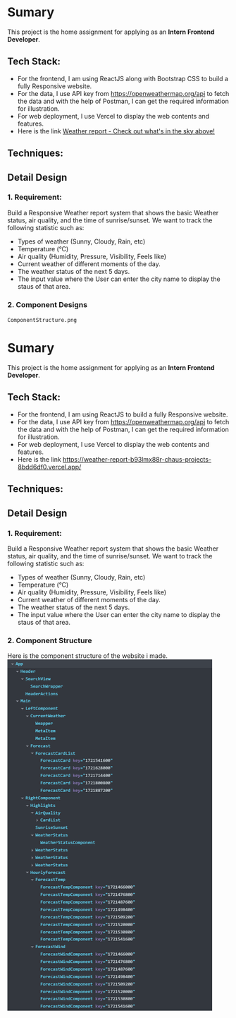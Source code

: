 # Sumary

This project is the home assignment for applying as an **Intern Frontend Developer**.

## Tech Stack:

- For the frontend, I am using ReactJS along with Bootstrap CSS to build a fully Responsive website.
- For the data, I use API key from https://openweathermap.org/api to fetch the data and with the help of Postman, I can get the required information for illustration.
- For web deployment, I use Vercel to display the web contents and features.
- Here is the link [Weather report - Check out what's in the sky above!](https://weather-report-b93lmx88r-chaus-projects-8bdd6df0.vercel.app)

## Techniques:

## Detail Design

### 1. Requirement:
Build a Responsive Weather report system that shows the basic Weather status, air quality, and the time of sunrise/sunset.
We want to track the following statistic such as:
- Types of weather (Sunny, Cloudy, Rain, etc)
- Temperature (°C)
- Air quality (Humidity, Pressure, Visibility, Feels like)
- Current weather of different moments of the day.
- The weather status of the next 5 days.
- The input value where the User can enter the city name to display the staus of that area.

### 2. Component Designs
    ComponentStructure.png

# Sumary

This project is the home assignment for applying as an **Intern Frontend Developer**.

## Tech Stack:

- For the frontend, I am using ReactJS to build a fully Responsive website.
- For the data, I use API key from https://openweathermap.org/api to fetch the data and with the help of Postman, I can get the required information for illustration.
- For web deployment, I use Vercel to display the web contents and features.
- Here is the link https://weather-report-b93lmx88r-chaus-projects-8bdd6df0.vercel.app/

## Techniques:

## Detail Design

### 1. Requirement:
Build a Responsive Weather report system that shows the basic Weather status, air quality, and the time of sunrise/sunset.
We want to track the following statistic such as:
- Types of weather (Sunny, Cloudy, Rain, etc)
- Temperature (°C)
- Air quality (Humidity, Pressure, Visibility, Feels like)
- Current weather of different moments of the day.
- The weather status of the next 5 days.
- The input value where the User can enter the city name to display the staus of that area.

### 2. Component Structure
Here is the component structure of the website i made.
<img src="./ComponentStructure.png"></img>
